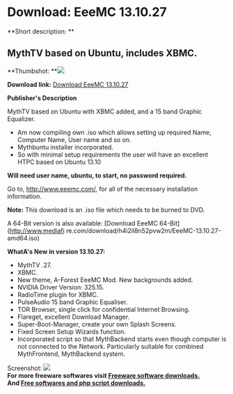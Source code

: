 # Download: EeeMC 13.10.27

**Short description: **

## MythTV based on Ubuntu, includes XBMC.

  
**Thumbshot: **![](http://www.freewarefiles.com/screenshot/eeemc1310_md.jpg)   
  
**Download link:** [Download EeeMC 13.10.27](http://freesoftwares.boysofts.com/EeeMC_program_54893.html)  
  

**Publisher's Description**  
  

MythTV based on Ubuntu with XBMC added, and a 15 band Graphic Equalizer.

  * Am now compiling own .iso which allows setting up required Name, Computer Name, User name and so on. 
  * Mythbuntu installer incorporated. 
  * So with minimal setup requirements the user will have an excellent HTPC based on Ubuntu 13.10 

**Will need user name, ubuntu, to start, no password required.**

Go to, <http://www.eeemc.com/>, for all of the necessary installation
information.

**Note:** This download is an .iso file which needs to be burned to DVD.

A 64-Bit version is also available: [Download EeeMC 64-Bit](http://www.mediafi
re.com/download/h4i2il8n52pvw2m/EeeMC-13.10.27-amd64.iso)

**WhatA's New in version 13.10.27:**

  * MythTV .27. 
  * XBMC. 
  * New theme, A-Forest EeeMC Mod. New backgrounds added. 
  * NVIDIA Driver Version: 325.15. 
  * RadioTime plugin for XBMC. 
  * PulseAudio 15 band Graphic Equaliser. 
  * TOR Browser, single click for confidential Internet Browsing. 
  * Flareget, excellent Download Manager. 
  * Super-Boot-Manager, create your own Splash Screens. 
  * Fixed Screen Setup Wizards function. 
  * Incorporated script so that MythBackend starts even though computer is not connected to the Network. Particularly suitable for combined MythFrontend, MythBackend system. 

  
  
Screenshot: ![](http://www.freewarefiles.com/screenshot/eeemc1310.jpg)  
**For more freeware softwares visit [Freeware software downloads.](http://freesoftwares.boysofts.com/)**   
**And [Free softwares and php script downloads.](http://www.boysofts.com/)**

